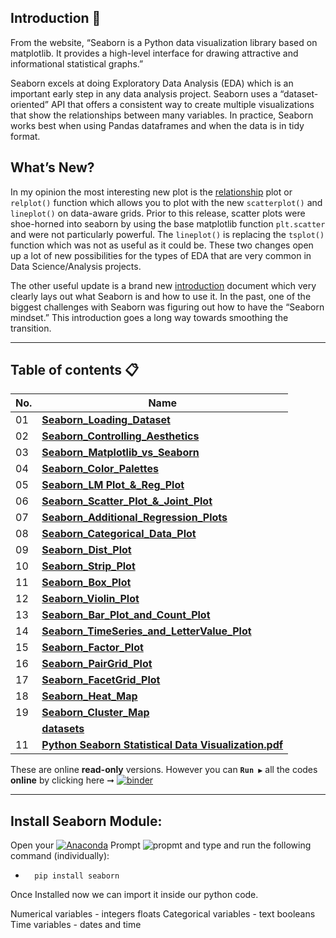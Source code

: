 ## Introduction 👋

From the website, “Seaborn is a Python data visualization library based on matplotlib. It provides a high-level interface for drawing attractive and informational statistical graphs.”

Seaborn excels at doing Exploratory Data Analysis (EDA) which is an important early step in any data analysis project. Seaborn uses a “dataset-oriented” API that offers a consistent way to create multiple visualizations that show the relationships between many variables. In practice, Seaborn works best when using Pandas dataframes and when the data is in tidy format.

## What’s New?
In my opinion the most interesting new plot is the [relationship](https://seaborn.pydata.org/generated/seaborn.relplot.html#seaborn.relplot) plot or `relplot()` function which allows you to plot with the new `scatterplot()` and `lineplot()` on data-aware grids. Prior to this release, scatter plots were shoe-horned into seaborn by using the base matplotlib function `plt.scatter` and were not particularly powerful. The `lineplot()` is replacing the `tsplot()` function which was not as useful as it could be. These two changes open up a lot of new possibilities for the types of EDA that are very common in Data Science/Analysis projects.

The other useful update is a brand new [introduction](https://seaborn.pydata.org/introduction.html) document which very clearly lays out what Seaborn is and how to use it. In the past, one of the biggest challenges with Seaborn was figuring out how to have the “Seaborn mindset.” This introduction goes a long way towards smoothing the transition.

 ---

 ## Table of contents 📋

| **No.** | **Name** |
| ------- | -------- |
| 01 | **[Seaborn_Loading_Dataset](https://github.com/milaan9/12_Python_Seaborn_Module/blob/main/001_Seaborn_Loading_Dataset.ipynb)** |
| 02 | **[Seaborn_Controlling_Aesthetics](https://github.com/milaan9/12_Python_Seaborn_Module/blob/main/002_Seaborn_Controlling_Aesthetics.ipynb)** |
| 03 | **[Seaborn_Matplotlib_vs_Seaborn](https://github.com/milaan9/12_Python_Seaborn_Module/blob/main/003_Seaborn_Matplotlib_vs_Seaborn.ipynb)** |
| 04 | **[Seaborn_Color_Palettes](https://github.com/milaan9/12_Python_Seaborn_Module/blob/main/004_Seaborn_Color_Palettes.ipynb)** |
| 05 | **[Seaborn_LM Plot_&_Reg_Plot](https://github.com/milaan9/12_Python_Seaborn_Module/blob/main/005_Seaborn_LM%20Plot_%26_Reg_Plot.ipynb)** |
| 06 | **[Seaborn_Scatter_Plot_&_Joint_Plot](https://github.com/milaan9/12_Python_Seaborn_Module/blob/main/006_Seaborn_Scatter_Plot_%26_Joint_Plot.ipynb)** |
| 07 | **[Seaborn_Additional_Regression_Plots](https://github.com/milaan9/12_Python_Seaborn_Module/blob/main/007_Seaborn_Additional_Regression_Plots.ipynb)** |
| 08 | **[Seaborn_Categorical_Data_Plot](https://github.com/milaan9/12_Python_Seaborn_Module/blob/main/008_Seaborn_Categorical_Data_Plot.ipynb)** |
| 09 | **[Seaborn_Dist_Plot](https://github.com/milaan9/12_Python_Seaborn_Module/blob/main/009_Seaborn_Dist_Plot.ipynb)** |
| 10 | **[Seaborn_Strip_Plot](https://github.com/milaan9/12_Python_Seaborn_Module/blob/main/010_Seaborn_Strip_Plot.ipynb)** |
| 11 | **[Seaborn_Box_Plot](https://github.com/milaan9/12_Python_Seaborn_Module/blob/main/011_Seaborn_Box_Plot.ipynb)** |
| 12 | **[Seaborn_Violin_Plot](https://github.com/milaan9/12_Python_Seaborn_Module/blob/main/012_Seaborn_Violin_Plot.ipynb)** |
| 13 | **[Seaborn_Bar_Plot_and_Count_Plot](https://github.com/milaan9/12_Python_Seaborn_Module/blob/main/013_Seaborn_Bar_Plot_and_Count_Plot.ipynb)** |
| 14 | **[Seaborn_TimeSeries_and_LetterValue_Plot](XXX)** |
| 15 | **[Seaborn_Factor_Plot](https://github.com/milaan9/12_Python_Seaborn_Module/blob/main/015_Seaborn_Factor_Plot.ipynb)** |
| 16 | **[Seaborn_PairGrid_Plot](https://github.com/milaan9/12_Python_Seaborn_Module/blob/main/016_Seaborn_PairGrid_Plot.ipynb)** |
| 17 | **[Seaborn_FacetGrid_Plot](https://github.com/milaan9/12_Python_Seaborn_Module/blob/main/017_Seaborn_FacetGrid_Plot.ipynb)** |
| 18 | **[Seaborn_Heat_Map](https://github.com/milaan9/12_Python_Seaborn_Module/blob/main/018_Seaborn_Heat_Map.ipynb)** |
| 19 | **[Seaborn_Cluster_Map](https://github.com/milaan9/12_Python_Seaborn_Module/blob/main/019_Seaborn_Cluster_Map.ipynb)** |
|    | **[datasets](https://github.com/milaan9/12_Python_Seaborn_Module/tree/main/datasets)** |
| 11 | **[Python Seaborn Statistical Data Visualization.pdf](https://github.com/milaan9/12_Python_Seaborn_Module/blob/main/Python%20Seaborn%20Statistical%20Data%20Visualization.pdf)** |

These are online **read-only** versions. However you can **`Run ▶`**  all the codes **online** by clicking here ➞ <a href="https://mybinder.org/v2/gh/milaan9/12_Python_Seaborn_Module/HEAD"><img src="https://mybinder.org/badge_logo.svg" alt="binder"/></a>


 ---

## Install Seaborn Module:

Open your [![Anaconda](https://img.shields.io/badge/Anaconda-342B029.svg?&style=flate&logo=anaconda&logoColor=white)](https://www.anaconda.com/products/individual) Prompt <img alt="propmt" src="https://img.shields.io/badge/-__-000000?style=flat-square&logo=Plex&logoColor=white"> and type and run the following command (individually):

 -       pip install seaborn


Once Installed now we can import it inside our python code.


Numerical variables - integers floats
Categorical variables - text booleans
Time variables - dates and time 
